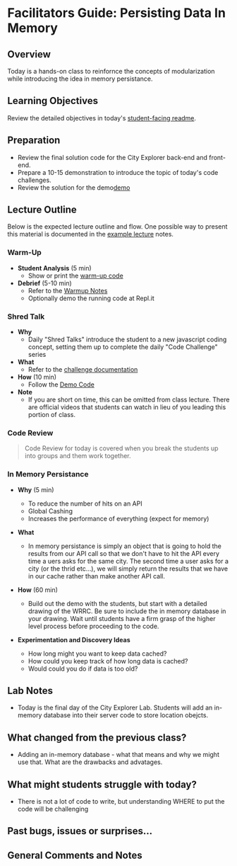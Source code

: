# Facilitators Guide: Persisting Data In Memory

## Overview

Today is a hands-on class to reinfornce the concepts of modularization while introducing the idea in memory persistance.

## Learning Objectives

Review the detailed objectives in today's [student-facing readme](../README.md).

## Preparation

- Review the final solution code for the City Explorer back-end and front-end.
- Prepare a 10-15 demonstration to introduce the topic of today's code challenges.
- Review the solution for the demo[demo](../demo/)

## Lecture Outline

Below is the expected lecture outline and flow. One possible way to present this material is documented in the [example lecture](../facilitator/LECTURE-EXAMPLE.md) notes.

### Warm-Up

- **Student Analysis** (5 min)
  - Show or print the [warm-up code](../warm-up/warm-up.md)
- **Debrief** (5-10 min)
  - Refer to the [Warmup Notes](../warm-up/NOTES.md)
  - Optionally demo the running code at Repl.it

### Shred Talk

- **Why**
  - Daily "Shred Talks" introduce the student to a new javascript coding concept, setting them up to complete the daily "Code Challenge" series
- **What**
  - Refer to the [challenge documentation](../challenges/README.md)
- **How** (10 min)
  - Follow the [Demo Code](../challenges/DEMO.md)
- **Note**
  - If you are short on time, this can be omitted from class lecture. There are official videos that students can watch in lieu of you leading this portion of class.

### Code Review

> Code Review for today is covered when you break the students up into groups and them work together.

### In Memory Persistance

- **Why** (5 min)
  - To reduce the number of hits on an API
  - Global Cashing
  - Increases the performance of everything (expect for memory)

- **What** 
  - In memory persistance is simply an object that is going to hold the results from our API call so that we don't have to hit the API every time a uers asks for the same city. The second time a user asks for a city (or the thrid etc...), we will simply return the results that we have in our cache rather than make another API call. 

- **How** (60 min)
  - Build out the demo with the students, but start with a detailed drawing of the WRRC. Be sure to include the in memory database in your drawing. Wait until students have a firm grasp of the higher level process before proceeding to the code. 

- **Experimentation and Discovery Ideas**
  - How long might you want to keep data cached? 
  - How could you keep track of how long data is cached?
  - Would could you do if data is too old?

## Lab Notes

- Today is the final day of the City Explorer Lab. Students will add an in-memory database into their server code to store location obejcts. 

## What changed from the previous class?

- Adding an in-memory database - what that means and why we might use that. What are the drawbacks and advatages.

## What might students struggle with today?

- There is not a lot of code to write, but understanding WHERE to put the code will be challenging

## Past bugs, issues or surprises...

## General Comments and Notes
